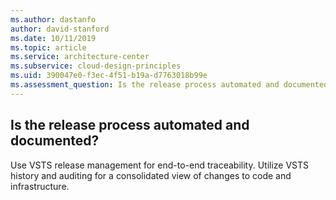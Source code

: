 ```yaml
---
ms.author: dastanfo
author: david-stanford
ms.date: 10/11/2019
ms.topic: article
ms.service: architecture-center
ms.subservice: cloud-design-principles
ms.uid: 390047e0-f3ec-4f51-b19a-d7763018b99e
ms.assessment_question: Is the release process automated and documented?
---
```

## Is the release process automated and documented?


Use VSTS release management for end-to-end traceability. Utilize VSTS history and auditing for a consolidated view of changes to code and infrastructure.